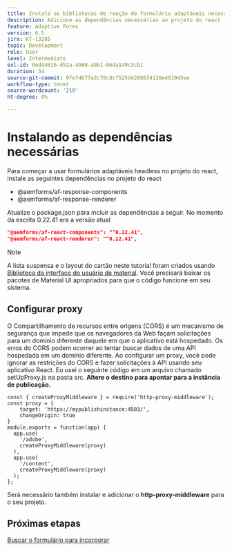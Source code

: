 ```yaml
---
title: Instale as bibliotecas de reação de formulário adaptáveis necessárias
description: Adicione as dependências necessárias ao projeto do react
feature: Adaptive Forms
version: 6.5
jira: KT-13285
topic: Development
role: User
level: Intermediate
exl-id: 0ed44016-d52a-4980-a0b1-06da149c3cb1
duration: 54
source-git-commit: 9fef4b77a2c70c8cf525d42686f4120e481945ee
workflow-type: tm+mt
source-wordcount: '210'
ht-degree: 0%

---
```


# Instalando as dependências necessárias

Para começar a usar formulários adaptáveis headless no projeto do react, instale as seguintes dependências no projeto do react

* @aemforms/af-response-components
* @aemforms/af-response-renderer

Atualize o package.json para incluir as dependências a seguir. No momento da escrita 0.22.41 era a versão atual

```json
"@aemforms/af-react-components": "^0.22.41",
"@aemforms/af-react-renderer": "^0.22.41",
```

>[!NOTE]
>
>A lista suspensa e o layout do cartão neste tutorial foram criados usando [Biblioteca da interface do usuário de material](https://mui.com/). Você precisará baixar os pacotes de Material UI apropriados para que o código funcione em seu sistema.

## Configurar proxy

O Compartilhamento de recursos entre origens (CORS) é um mecanismo de segurança que impede que os navegadores da Web façam solicitações para um domínio diferente daquele em que o aplicativo está hospedado. Os erros do CORS podem ocorrer ao tentar buscar dados de uma API hospedada em um domínio diferente. Ao configurar um proxy, você pode ignorar as restrições do CORS e fazer solicitações à API usando seu aplicativo React. Eu usei o seguinte código em um arquivo chamado setUpProxy.js na pasta src. **Altere o destino para apontar para a instância de publicação.**

```
const { createProxyMiddleware } = require('http-proxy-middleware');
const proxy = {
    target: 'https://mypublishinstance:4503/',
    changeOrigin: true
}
module.exports = function(app) {
  app.use(
    '/adobe',
    createProxyMiddleware(proxy)
  ),
  app.use(
    '/content',
    createProxyMiddleware(proxy)
  );
};
```

Será necessário também instalar e adicionar o **http-proxy-middleware** para o seu projeto.

## Próximas etapas

[Buscar o formulário para incorporar](./fetch-the-form.md)
